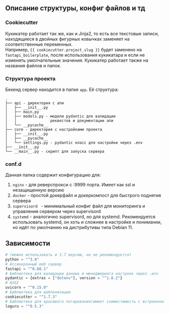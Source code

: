 ## Описание структуры, конфиг файлов и тд
### Cookiecutter
Кукикатер работает так же, как и Jinja2, то есть все текстовые записи, находящиеся в двойных 
фигурных ковычках заменяет на соответственные переменных. <br>
Например, `{{ cookiecutter.project_slug }}` будет заменено на `fastapi_boilerplate`, после 
использования кукикатара и если не изменять умолчательные значения. Кукикатер работает
также на названия файлов и папок. 
### Структура проекта
Бекенд сервер находится в папке `app`. Её структура:
```
.
├── api - директория с апи
│   ├── __init__.py
│   ├── main.py
│   ├── models.py - модели pydantic для валидации 
│   │               реквестов и документации апи
│   └── __pycache__
├── core - директория с настройками проекта
│   ├── __init__.py
│   ├── __pycache__
│   └── settings.py - pydantic класс для настройки через .env
├── __init__.py 
└── __main__.py - скрипт для запуска сервера
```
### conf.d 
Данная папка содержит конфигурацию для:
1. `nginx` - для реверспрокси с :9999 порта. Имеет как ssl и незащищенную версию
2. `docker` - простой докерфайл и докеркомпост для быстрого поднятия сервера 
3. `supervisord ` - минимальный конфиг файл для мониторинга и управления сервером через supervisord
4. `systemd` - аналогично supervisord, но для systemd. Рекомендуется использовать systemd, 
он хоть и сложнее в настройке и понимании, но идёт по умолчанию на дистрибутивы типа Debian 11. 
   

## Зависимости
```python
# (можно использовать и 3.7 версию, но не рекомендуется)
python = "^3.8" 
# Ассинхронный веб сервер
fastapi = "^0.68.1" 
# Библиотека для валидации данных и менеджеринга настроек через .env
pydantic = {extras = ["dotenv"], version = "^1.8.2"} 
# ASGI  
uvicorn = "^0.15.0"
# Библиотека для шаблонизации
cookiecutter = "^1.7.3"
# Библиотека для красивого логирования(имеет совместимость с встроенной)
loguru = "^0.5.3"
```